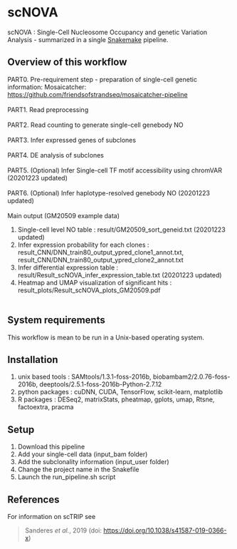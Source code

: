 scNOVA
====================================

scNOVA : Single-Cell Nucleosome Occupancy and genetic Variation Analysis - summarized in a single [Snakemake](https://bitbucket.org/snakemake/snakemake) pipeline.


## Overview of this workflow
PART0. Pre-requirement step - preparation of single-cell genetic information:
Mosaicatcher: https://github.com/friendsofstrandseq/mosaicatcher-pipeline
<br/><br/>
PART1. Read preprocessing
<br/><br/>
PART2. Read counting to generate single-cell genebody NO
<br/><br/>
PART3. Infer expressed genes of subclones
<br/><br/>
PART4. DE analysis of subclones
<br/><br/>
PART5. (Optional) Infer Single-cell TF motif accessibility using chromVAR (20201223 updated)
<br/><br/>
PART6. (Optional) Infer haplotype-resolved genebody NO (20201223 updated)
<br/><br/>
Main output (GM20509 example data)
1. Single-cell level NO table : result/GM20509_sort_geneid.txt (20201223 updated)
2. Infer expression probability for each clones : result_CNN/DNN_train80_output_ypred_clone1_annot.txt, result_CNN/DNN_train80_output_ypred_clone2_annot.txt
3. Infer differential expression table : result/Result_scNOVA_infer_expression_table.txt (20201223 updated)
4. Heatmap and UMAP visualization of significant hits : result_plots/Result_scNOVA_plots_GM20509.pdf
<br/><br/> 
## System requirements
This workflow is mean to be run in a Unix-based operating system.


## Installation
1. unix based tools : SAMtools/1.3.1-foss-2016b, biobambam2/2.0.76-foss-2016b, deeptools/2.5.1-foss-2016b-Python-2.7.12
2. python packages : cuDNN, CUDA, TensorFlow, scikit-learn, matplotlib
3. R packages : DESeq2, matrixStats, pheatmap, gplots, umap, Rtsne, factoextra, pracma 


## Setup
1. Download this pipeline
2. Add your single-cell data (input_bam folder)
3. Add the subclonality information (input_user folder)
4. Change the project name in the Snakefile
5. Launch the run_pipeline.sh script

## References

For information on scTRIP see

> Sanderes *et al.*, 2019 (doi: https://doi.org/10.1038/s41587-019-0366-x)





